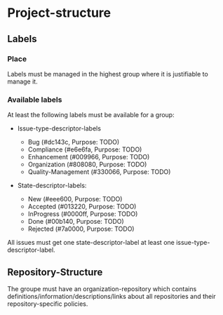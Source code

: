 # Project-structure

## Labels

### Place

Labels must be managed in the highest group where it is justifiable to manage it.

### Available labels

At least the following labels must be available for a group:

- Issue-type-descriptor-labels
    - Bug (#dc143c, Purpose: TODO)
    - Compliance (#e6e6fa, Purpose: TODO)
    - Enhancement (#009966, Purpose: TODO)
    - Organization (#808080, Purpose: TODO)
    - Quality-Management (#330066, Purpose: TODO)

- State-descriptor-labels:
    - New (#eee600, Purpose: TODO)
    - Accepted (#013220, Purpose: TODO)
    - InProgress (#0000ff, Purpose: TODO)
    - Done (#00b140, Purpose: TODO)
    - Rejected (#7a0000, Purpose: TODO)

All issues must get one state-descriptor-label at least one issue-type-descriptor-label.

## Repository-Structure

The groupe must have an organization-repository which contains definitions/information/descriptions/links about all repositories and their repository-specific policies.
